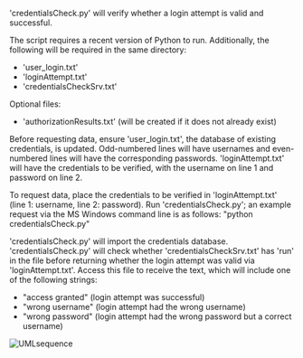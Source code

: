 'credentialsCheck.py' will verify whether a login attempt is valid and successful.

The script requires a recent version of Python to run.
Additionally, the following will be required in the same directory:
- 'user_login.txt'
- 'loginAttempt.txt'
- 'credentialsCheckSrv.txt'

Optional files:
- 'authorizationResults.txt' (will be created if it does not already exist)

Before requesting data, ensure 'user_login.txt', the database of existing credentials, is updated.
Odd-numbered lines will have usernames and even-numbered lines will have the corresponding passwords.
'loginAttempt.txt' will have the credentials to be verified, with the username on line 1 and password on line 2.

To request data, place the credentials to be verified in 'loginAttempt.txt' (line 1: username, line 2: password).
Run 'credentialsCheck.py'; an example request via the MS Windows command line is as follows:
"python credentialsCheck.py"

'credentialsCheck.py' will import the credentials database. 'credentialsCheck.py' will check whether 'credentialsCheckSrv.txt' has 'run' in the file before returning whether the login attempt was valid via 'loginAttempt.txt'. Access this file to receive the text, which will include one of the following strings:
- "access granted" (login attempt was successful)
- "wrong username" (login attempt had the wrong username)
- "wrong password" (login attempt had the wrong password but a correct username)

![UMLsequence](https://github.com/knoowin/CS361-Project-JI/assets/26076181/f321779c-1d84-4b69-8ce8-f2ca5d750005)

